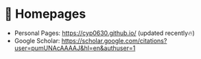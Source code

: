 # 📎 Homepages
- Personal Pages: https://cyp0630.github.io/ (updated recently🔥)
- Google Scholar: https://scholar.google.com/citations?user=pumUNAcAAAAJ&hl=en&authuser=1
